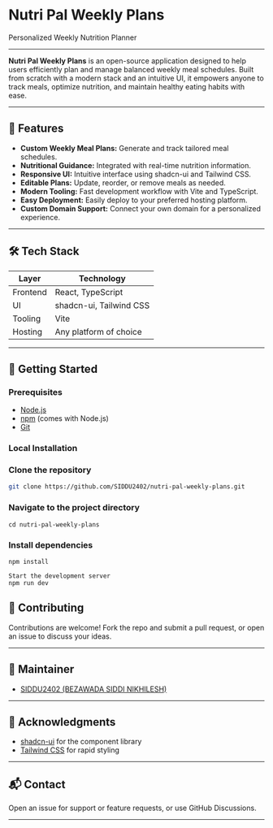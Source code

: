 # Nutri Pal Weekly Plans

Personalized Weekly Nutrition Planner

---

**Nutri Pal Weekly Plans** is an open-source application designed to help users efficiently plan and manage balanced weekly meal schedules. Built from scratch with a modern stack and an intuitive UI, it empowers anyone to track meals, optimize nutrition, and maintain healthy eating habits with ease.

---

## 🌟 Features

- **Custom Weekly Meal Plans:** Generate and track tailored meal schedules.
- **Nutritional Guidance:** Integrated with real-time nutrition information.
- **Responsive UI:** Intuitive interface using shadcn-ui and Tailwind CSS.
- **Editable Plans:** Update, reorder, or remove meals as needed.
- **Modern Tooling:** Fast development workflow with Vite and TypeScript.
- **Easy Deployment:** Easily deploy to your preferred hosting platform.
- **Custom Domain Support:** Connect your own domain for a personalized experience.

---

## 🛠️ Tech Stack

| Layer      | Technology                |
|------------|--------------------------|
| Frontend   | React, TypeScript        |
| UI         | shadcn-ui, Tailwind CSS  |
| Tooling    | Vite                     |
| Hosting    | Any platform of choice   |

---

## 🚀 Getting Started

### Prerequisites

- [Node.js](https://nodejs.org/)
- [npm](https://www.npmjs.com/) (comes with Node.js)
- [Git](https://git-scm.com/)

### Local Installation

### Clone the repository
```bash
git clone https://github.com/SIDDU2402/nutri-pal-weekly-plans.git
```
### Navigate to the project directory
```
cd nutri-pal-weekly-plans
```
### Install dependencies
```
npm install

Start the development server
npm run dev
```
## 🤝 Contributing

Contributions are welcome! Fork the repo and submit a pull request, or open an issue to discuss your ideas.

---
## 👤 Maintainer

- [SIDDU2402 (BEZAWADA SIDDI NIKHILESH)](https://github.com/SIDDU2402)

---

## 🙏 Acknowledgments

- [shadcn-ui](https://ui.shadcn.com/) for the component library
- [Tailwind CSS](https://tailwindcss.com/) for rapid styling

---

## 📬 Contact

Open an issue for support or feature requests, or use GitHub Discussions.

---

